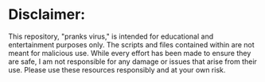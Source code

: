 Disclaimer:
===========
This repository, "pranks virus," is intended for educational and entertainment purposes only. The scripts and files contained within are not meant for malicious use. While every effort has been made to ensure they are safe, I am not responsible for any damage or issues that arise from their use. Please use these resources responsibly and at your own risk.
